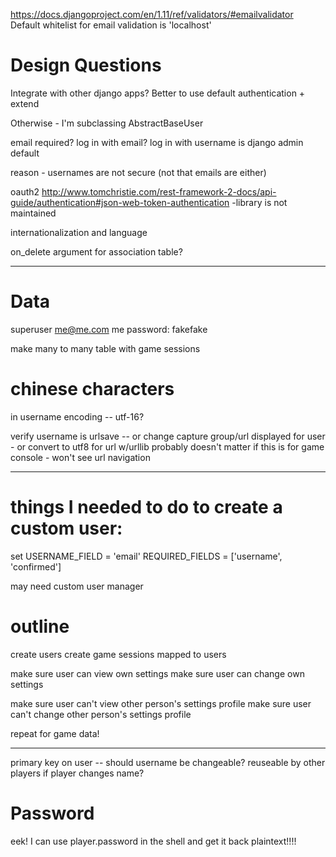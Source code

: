 https://docs.djangoproject.com/en/1.11/ref/validators/#emailvalidator
Default whitelist for email validation is 'localhost'

# Design Questions

Integrate with other django apps? 
Better to use default authentication + extend

Otherwise - I'm subclassing AbstractBaseUser

email required?
log in with email? 
log in with username is django admin default

reason - usernames are not secure (not that emails are either)

oauth2
http://www.tomchristie.com/rest-framework-2-docs/api-guide/authentication#json-web-token-authentication
-library is not maintained

internationalization and language

on_delete argument for association table?

-----------------

# Data
superuser
me@me.com
me
password:
fakefake

make many to many table with game sessions

# chinese characters
in username encoding -- utf-16?

verify username is urlsave -- or change capture group/url displayed for user - or convert to utf8 for url w/urllib
probably doesn't matter if this is for game console - won't see url navigation


---------
# things I needed to do to create a custom user:
set 
	USERNAME_FIELD = 'email'
	REQUIRED_FIELDS = ['username', 'confirmed']

may need custom user manager

 # outline

 create users
 create game sessions mapped to users

 make sure user can view own settings
 make sure user can change own settings

 make sure user can't view other person's settings profile
 make sure user can't change other person's settings profile
 
 repeat for game data!

---

primary key on user -- should username be changeable? reuseable by other players if player changes name?


# Password
eek! I can use player.password in the shell and get it back plaintext!!!!

